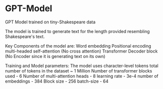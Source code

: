 # GPT-Model
GPT Model trained on tiny-Shakespeare data

The model is trained to generate text for the length provided resembling Shakespeare's text. 

Key Components of the model are:
Word embedding
Positional encoding
multi-headed self-attention (No cross attention)
Transformer Decoder block (No Encoder since it is generating text on its own)

Training and Model parameters: 
The model uses character-level tokens
total number of tokens in the dataset ~ 1 Million
Number of transformer blocks used - 6
Number of multi-attention heads - 8
learning rate - 3e-4
number of embeddings - 384
Block size - 256
batch-size - 64
